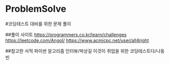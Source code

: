 # ProblemSolve
#코딩테스트 대비를 위한 문제 풀이

##풀이 사이트
https://programmers.co.kr/learn/challenges
https://leetcode.com/Angol/
https://www.acmicpc.net/user/all4right

##참고한 서적
파이썬 알고리즘 인터뷰/박상길
이것이 취업을 위한 코딩테스트다/나동빈
